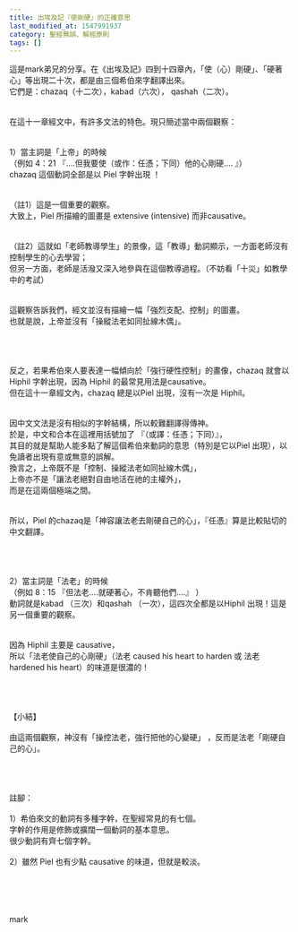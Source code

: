 ```yaml
---
title: 出埃及記『使剛硬』的正確意思 
last_modified_at: 1547991937
category: 聖經無誤、解經原則
tags: []
---
```


這是mark弟兄的分享。<!--more-->在《出埃及記》四到十四章內，「使（心）剛硬」、「硬著心」等出現二十次，都是由三個希伯來字翻譯出來。<br>它們是：chazaq（十二次），kabad（六次）， qashah（二次）。<br> <br><br>在這十一章經文中，有許多文法的特色。現只簡述當中兩個觀察：<br> <br><br>1）當主詞是「上帝」的時候<br>（例如 4：21 『....但我要使（或作：任憑；下同）他的心剛硬.... 』）<br> chazaq 這個動詞全部是以 Piel 字幹出現 ！<br><br><br>（註1）這是一個重要的觀察。<br>大致上，Piel 所描繪的圖畫是 extensive (intensive) 而非causative。<br><br><br>（註2）這就如「老師教導學生」的景像，這「教導」動詞顯示，一方面老師沒有控制學生的心去學習；<br>但另一方面，老師是活潑又深入地參與在這個教導過程。（不妨看「十災」如教學中的考試）<br> <br><br>這觀察告訴我們，經文並沒有描繪一幅「強烈支配、控制」的圖畫。<br>也就是說，上帝並沒有「操縱法老如同扯線木偶」。<br> <br><br><br><br>反之，若果希伯來人要表達一幅傾向於「強行硬性控制」的畫像，chazaq 就會以 Hiphil 字幹出現，因為 Hiphil 的最常見用法是causative。<br>但在這十一章經文內，chazaq 總是以Piel 出現，沒有一次是 Hiphil。<br> <br><br>因中文文法是沒有相似的字幹結構，所以較難翻譯得傳神。<br>於是，中文和合本在這裡用括號加了 『（或譯：任憑；下同）』，<br>其目的就是幫助人能多點了解這個希伯來動詞的意思（特別是它以Piel 出現），以免讀者出現有意或無意的誤解。<br>換言之，上帝既不是「控制、操縱法老如同扯線木偶」，<br>上帝亦不是「讓法老絕對自由地活在祂的主權外」，<br>而是在這兩個極端之間。<br> <br><br>所以，Piel 的chazaq是「神容讓法老去剛硬自己的心」，『任憑』算是比較貼切的中文翻譯。<br> <br><br><br><br>2）當主詞是「法老」的時候<br>（例如 8：15 『但法老....就硬著心，不肯聽他們....』 ）<br>動詞就是kabad （三次）和qashah （一次），這四次全都是以Hiphil 出現！這是另一個重要的觀察。<br><br><br>因為 Hiphil 主要是 causative，<br>所以「法老使自己的心剛硬」（法老 caused his heart to harden 或 法老 hardened his heart）的味道是很濃的！<br> <br><br><br><br>【小結】<br> <br>由這兩個觀察，神沒有「操控法老，強行把他的心變硬」 ，反而是法老「剛硬自己的心」。<br> <br><br><br><br>註腳：<br> <br>1）希伯來文的動詞有多種字幹，在聖經常見的有七個。<br>字幹的作用是修飾或擴闊一個動詞的基本意思。<br>很少動詞有齊七個字幹。<br> <br>2）雖然 Piel 也有少點 causative 的味道，但就是較淡。<br> <br><br><br><br><br>mark<br><br><br><br><br><br><br><br><br>
